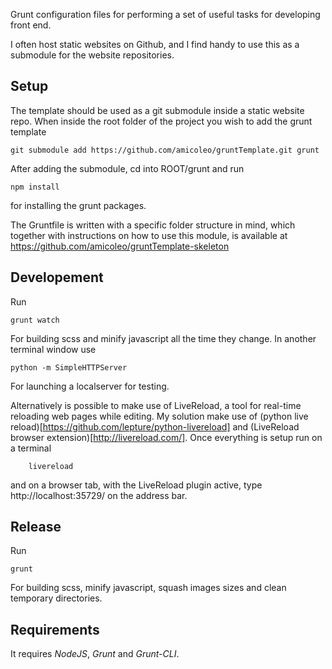 Grunt configuration files for performing a set of useful tasks for developing front end. 

I often host static websites on Github, and I find handy to use this as a submodule for the website repositories. 


Setup
------

The template should be used as a git submodule inside a static website repo. When inside the root folder of the project you wish to add the grunt template

	git submodule add https://github.com/amicoleo/gruntTemplate.git grunt

After adding the submodule, cd into ROOT/grunt and run
	
	npm install 

for installing the grunt packages. 

The Gruntfile is written with a specific folder structure in mind, which together with instructions on how to use this module, is available at https://github.com/amicoleo/gruntTemplate-skeleton 



Developement
-------

Run 
	
	grunt watch 

For building scss and minify javascript all the time they change. In another terminal window use 

	python -m SimpleHTTPServer 

For launching a localserver for testing. 

Alternatively is possible to make use of LiveReload, a tool for real-time reloading web pages while editing. My solution make use of (python live reload)[https://github.com/lepture/python-livereload] and (LiveReload browser extension)[http://livereload.com/]. Once everything is setup run on a terminal
		
		livereload 

and on a browser tab, with the LiveReload plugin active, type http://localhost:35729/ on the address bar. 



Release
-----------

Run 

	grunt

For building scss, minify javascript, squash images sizes and clean temporary directories. 


Requirements
--------

It requires *NodeJS*, *Grunt* and *Grunt-CLI*. 
